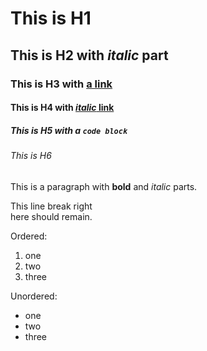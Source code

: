 # This is H1
## This is H2 with *italic* part
### This is H3 with [a link](https://example.com)
#### This is H4 with [*italic* link](https://example.com)
##### This is H5 with a `code block`
###### This is H6

This is a paragraph with **bold** and *italic* parts.

This line break right  
here should remain.

Ordered:
1. one
1. two
1. three

Unordered:
- one
- two
- three